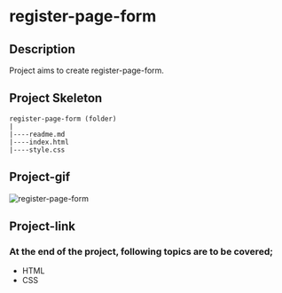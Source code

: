 # register-page-form
## Description
Project aims to create register-page-form.
## Project Skeleton
```
register-page-form (folder)
|
|----readme.md
|----index.html
|----style.css
```
## Project-gif

![register-page-form](https://user-images.githubusercontent.com/101462384/228897330-991a0ba3-cc7a-4acd-86a1-5ae700f1b8cb.gif)


## Project-link

### At the end of the project, following topics are to be covered;
- HTML
- CSS
